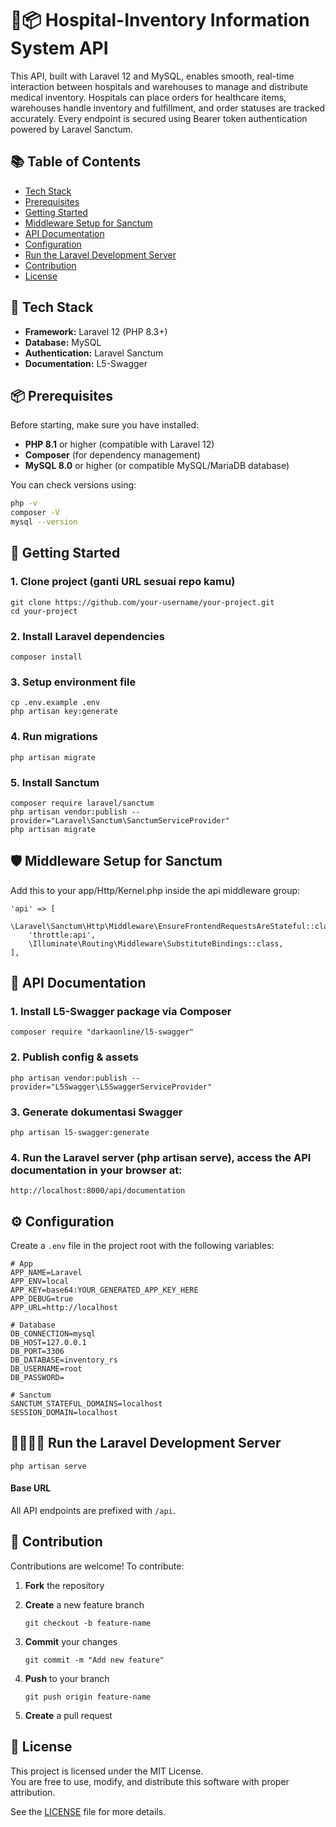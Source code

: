 # 🏥📦 Hospital-Inventory Information System API

This API, built with Laravel 12 and MySQL, enables smooth, real-time interaction between hospitals and warehouses to manage and distribute medical inventory. Hospitals can place orders for healthcare items, warehouses handle inventory and fulfillment, and order statuses are tracked accurately. Every endpoint is secured using Bearer token authentication powered by Laravel Sanctum.

## 📚 Table of Contents

- [Tech Stack](#tech-stack)
- [Prerequisites](#prerequisites)
- [Getting Started](#getting-started)
- [Middleware Setup for Sanctum](#middleware-setup-for-sanctum)
- [API Documentation](#api-documentation)
- [Configuration](#configuration)
- [Run the Laravel Development Server](#run-the-laravel-development-server)
- [Contribution](#contribution)
- [License](#license)


## 🧰 Tech Stack

- **Framework:** Laravel 12 (PHP 8.3+)
- **Database:** MySQL
- **Authentication:** Laravel Sanctum
- **Documentation:** L5-Swagger



## 📦 Prerequisites

Before starting, make sure you have installed:

- **PHP 8.1** or higher (compatible with Laravel 12)
- **Composer** (for dependency management)
- **MySQL 8.0** or higher (or compatible MySQL/MariaDB database)

You can check versions using:

```bash
php -v
composer -V
mysql --version
```



## 🚀 Getting Started

### 1. Clone project (ganti URL sesuai repo kamu)
```
git clone https://github.com/your-username/your-project.git
cd your-project
```

### 2. Install Laravel dependencies
```
composer install
```

### 3. Setup environment file
```
cp .env.example .env
php artisan key:generate
```

### 4. Run migrations
```
php artisan migrate
```

### 5. Install Sanctum
```
composer require laravel/sanctum
php artisan vendor:publish --provider="Laravel\Sanctum\SanctumServiceProvider"
php artisan migrate
```



## 🛡️ Middleware Setup for Sanctum
Add this to your app/Http/Kernel.php inside the api middleware group:
```
'api' => [
    \Laravel\Sanctum\Http\Middleware\EnsureFrontendRequestsAreStateful::class,
    'throttle:api',
    \Illuminate\Routing\Middleware\SubstituteBindings::class,
],
```



## 📄 API Documentation

### 1. Install L5-Swagger package via Composer
```
composer require "darkaonline/l5-swagger"
```

### 2. Publish config & assets
```
php artisan vendor:publish --provider="L5Swagger\L5SwaggerServiceProvider"
```

### 3. Generate dokumentasi Swagger
```
php artisan l5-swagger:generate
```

### 4. Run the Laravel server (php artisan serve), access the API documentation in your browser at:
```
http://localhost:8000/api/documentation
```



## ⚙️ Configuration

Create a `.env` file in the project root with the following variables:

```env
# App
APP_NAME=Laravel
APP_ENV=local
APP_KEY=base64:YOUR_GENERATED_APP_KEY_HERE
APP_DEBUG=true
APP_URL=http://localhost

# Database
DB_CONNECTION=mysql
DB_HOST=127.0.0.1
DB_PORT=3306
DB_DATABASE=inventory_rs
DB_USERNAME=root
DB_PASSWORD=

# Sanctum
SANCTUM_STATEFUL_DOMAINS=localhost
SESSION_DOMAIN=localhost
```



## 🏃🏻‍♀️‍➡️ Run the Laravel Development Server
```
php artisan serve
```

#### Base URL
All API endpoints are prefixed with `/api`.



## 🤝 Contribution

Contributions are welcome! To contribute:

1. **Fork** the repository  
2. **Create** a new feature branch  
   ```
   git checkout -b feature-name
   ```
3. **Commit** your changes
    ```
    git commit -m "Add new feature"
    ```

4. **Push** to your branch
    ```
    git push origin feature-name
    ```

5. **Create** a pull request


## 📃 License

This project is licensed under the MIT License.  
You are free to use, modify, and distribute this software with proper attribution.

See the [LICENSE](LICENSE) file for more details.
